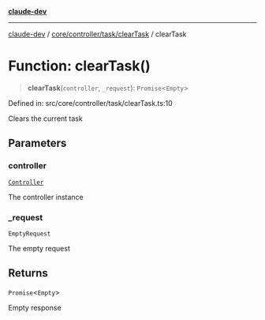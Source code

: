 [**claude-dev**](../../../../../README.md)

***

[claude-dev](../../../../../README.md) / [core/controller/task/clearTask](../README.md) / clearTask

# Function: clearTask()

> **clearTask**(`controller`, `_request`): `Promise`\<`Empty`\>

Defined in: src/core/controller/task/clearTask.ts:10

Clears the current task

## Parameters

### controller

[`Controller`](../../../classes/Controller.md)

The controller instance

### \_request

`EmptyRequest`

The empty request

## Returns

`Promise`\<`Empty`\>

Empty response
